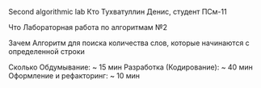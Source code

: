 Second algorithmic lab
Кто
Тухватуллин Денис, студент ПСм-11

Что
Лабораторная работа по алгоритмам №2

Зачем
Алгоритм для поиска количества слов, которые начинаются с определенной строки

Сколько
Обдумывание: ~ 15 мин
Разработка (Кодирование): ~ 40 мин
Оформление и рефакторинг: ~ 10 мин
